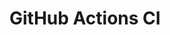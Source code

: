 # GitHub Actions CI










































































































































































































































































































































































































































































































































































































































































































































































































































































































































































































































































































































































































































































































































































































































































































































































































































































































































































































































































































































